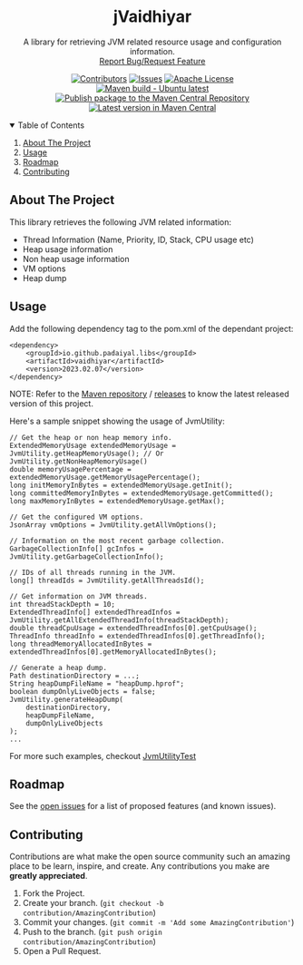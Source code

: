 <!-- PROJECT SHIELDS -->
<!--
*** I'm using markdown "reference style" links for readability.
*** Reference links are enclosed in brackets [ ] instead of parentheses ( ).
*** See the bottom of this document for the declaration of the reference variables
*** for contributors-url, forks-url, etc. This is an optional, concise syntax you may use.
*** https://www.markdownguide.org/basic-syntax/#reference-style-links
-->
<div align="center">
  <h1 align="center">jVaidhiyar</h1>
  <p align="center">
    A library for retrieving JVM related resource usage and configuration information.
    <br />
    <a href="https://github.com/padaiyal/jMonocle/issues/new/choose">Report Bug/Request Feature</a>
  </p>

[![Contributors][contributors-shield]][contributors-url]
[![Issues][issues-shield]][issues-url]
[![Apache License][license-shield]][license-url] <br>
[![Maven build - Ubuntu latest][build-shield]][build-url]
[![Publish package to the Maven Central Repository][publish-workflow-badge]][publish-workflow-url] <br>
[![Latest version in Maven Central][maven-shield]][maven-url]
</div>

<!-- TABLE OF CONTENTS -->
<details open="open">
  <summary>Table of Contents</summary>
  <ol>
    <li>
      <a href="#about-the-project">About The Project</a>
    </li>
    <li>
        <a href="#usage">Usage</a>
    </li>
    <li>
        <a href="#roadmap">Roadmap</a>
    </li>
    <li>
        <a href="#contributing">Contributing</a>
    </li>
  </ol>
</details>

<!-- ABOUT THE PROJECT -->
## About The Project
This library retrieves the following JVM related information:
 - Thread Information (Name, Priority, ID, Stack, CPU usage etc)
 - Heap usage information
 - Non heap usage information
 - VM options
 - Heap dump

<!-- USAGE -->
## Usage
Add the following dependency tag to the pom.xml of the dependant project:
```
<dependency>
    <groupId>io.github.padaiyal.libs</groupId>
    <artifactId>vaidhiyar</artifactId>
    <version>2023.02.07</version>
</dependency>
```
NOTE: Refer to the [Maven repository][maven-url]
/ [releases][releases-url] to know the latest released version of this project.

Here's a sample snippet showing the usage of JvmUtility:
```
// Get the heap or non heap memory info.
ExtendedMemoryUsage extendedMemoryUsage = JvmUtility.getHeapMemoryUsage(); // Or JvmUtility.getNonHeapMemoryUsage()
double memoryUsagePercentage = extendedMemoryUsage.getMemoryUsagePercentage();
long initMemoryInBytes = extendedMemoryUsage.getInit();
long committedMemoryInBytes = extendedMemoryUsage.getCommitted();
long maxMemoryInBytes = extendedMemoryUsage.getMax();

// Get the configured VM options.
JsonArray vmOptions = JvmUtility.getAllVmOptions();

// Information on the most recent garbage collection.
GarbageCollectionInfo[] gcInfos = JvmUtility.getGarbageCollectionInfo();

// IDs of all threads running in the JVM.
long[] threadIds = JvmUtility.getAllThreadsId();

// Get information on JVM threads.
int threadStackDepth = 10;
ExtendedThreadInfo[] extendedThreadInfos = JvmUtility.getAllExtendedThreadInfo(threadStackDepth);
double threadCpuUsage = extendedThreadInfos[0].getCpuUsage();
ThreadInfo threadInfo = extendedThreadInfos[0].getThreadInfo();
long threadMemoryAllocatedInBytes = extendedThreadInfos[0].getMemoryAllocatedInBytes();

// Generate a heap dump.
Path destinationDirectory = ...;
String heapDumpFileName = "heapDump.hprof";
boolean dumpOnlyLiveObjects = false;
JvmUtility.generateHeapDump(
    destinationDirectory,
    heapDumpFileName,
    dumpOnlyLiveObjects
);
...
```
For more such examples, checkout [JvmUtilityTest][lib-test-url]

<!-- ROADMAP -->
## Roadmap
See the [open issues][issues-url] for a list of proposed features (and known issues).

<!-- CONTRIBUTING -->
## Contributing
Contributions are what make the open source community such an amazing place to be learn, inspire, and create. Any contributions you make are **greatly appreciated**.

1. Fork the Project.
2. Create your branch. (`git checkout -b contribution/AmazingContribution`)
3. Commit your changes. (`git commit -m 'Add some AmazingContribution'`)
4. Push to the branch. (`git push origin contribution/AmazingContribution`)
5. Open a Pull Request.

<!-- MARKDOWN LINKS & IMAGES -->
<!-- https://www.markdownguide.org/basic-syntax/#reference-style-links -->
[contributors-shield]: https://img.shields.io/github/contributors/padaiyal/jVaidhiyar.svg?style=for-the-badge
[contributors-url]: https://github.com/padaiyal/jMonocle/graphs/contributors
[issues-shield]: https://img.shields.io/github/issues/padaiyal/jVaidhiyar.svg?style=for-the-badge
[issues-url]: https://github.com/padaiyal/jMonocle/issues?q=is%3Aissue+is%3Aopen+label%3Avaidhiyar
[license-shield]: https://img.shields.io/github/license/padaiyal/jVaidhiyar.svg?style=for-the-badge
[license-url]: https://github.com/padaiyal/jMonocle/blob/main/libs/vaidhiyar/LICENSE
[build-shield]: https://github.com/padaiyal/jMonocle/workflows/Maven%20build%20-%20clean%20test%20verify/badge.svg?branch=main
[build-url]: https://github.com/padaiyal/jMonocle/actions/workflows/maven_build.yml?query=branch%3Amain
[publish-workflow-badge]:https://github.com/padaiyal/jMonocle/actions/workflows/maven_central_package_publish.yml/badge.svg
[publish-workflow-url]:https://github.com/padaiyal/jMonocle/actions/workflows/maven_central_package_publish.yml
[maven-shield]: https://img.shields.io/maven-central/v/io.github.padaiyal.libs/vaidhiyar
[maven-url]: https://central.sonatype.com/artifact/io.github.padaiyal.libs/vaidhiyar/2023.02.07/versions
[releases-url]: https://github.com/padaiyal/jMonocle/releases
[lib-test-url]: https://github.com/padaiyal/jMonocle/blob/main/libs/vaidhiyar/src/test/java/org/padaiyal/utilities/vaidhiyar/JvmUtilityTest.java
